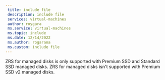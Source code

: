 ```yaml
---
 title: include file
 description: include file
 services: virtual-machines
 author: roygara
 ms.service: virtual-machines
 ms.topic: include
 ms.date: 12/14/2022
 ms.author: rogarana
 ms.custom: include file
---
```


ZRS for managed disks is only supported with Premium SSD and Standard SSD managed disks. ZRS for managed disks isn't supported with Premium SSD v2 managed disks.